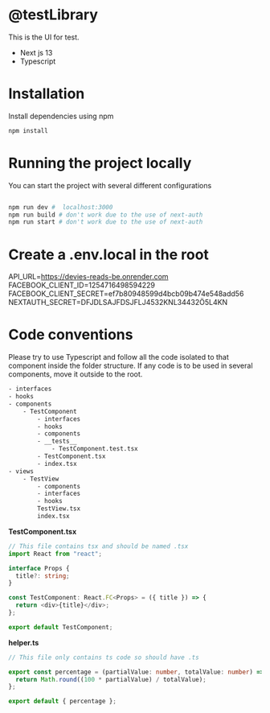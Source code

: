 

# @testLibrary

This is the UI for test.

- Next js 13 
- Typescript



# Installation

Install dependencies using npm

```bash
npm install
```

# Running the project locally

You can start the project with several different configurations

```bash

npm run dev #  localhost:3000
npm run build # don't work due to the use of next-auth 
npm run start # don't work due to the use of next-auth 

```

# Create a .env.local in the root 

API_URL=https://devies-reads-be.onrender.com
FACEBOOK_CLIENT_ID=1254716498594229
FACEBOOK_CLIENT_SECRET=ef7b80948599d4bcb09b474e548add56
NEXTAUTH_SECRET=DFJDLSAJFDSJFLJ4532KNL34432Ö5L4KN

# Code conventions

Please try to use Typescript and follow all the code isolated to that component inside the folder structure. If any code is to be used in several components, move it outside to the root.

```bash
- interfaces
- hooks
- components
    - TestComponent
        - interfaces
        - hooks
        - components
        - __tests__
            - TestComponent.test.tsx
        - TestComponent.tsx
        - index.tsx
- views
    - TestView
        - components
        - interfaces
        - hooks
        TestView.tsx
        index.tsx
```

**TestComponent.tsx**

```typescript
// This file contains tsx and should be named .tsx
import React from "react";

interface Props {
  title?: string;
}

const TestComponent: React.FC<Props> = ({ title }) => {
  return <div>{title}</div>;
};

export default TestComponent;
```

**helper.ts**

```typescript
// This file only contains ts code so should have .ts

export const percentage = (partialValue: number, totalValue: number) => {
  return Math.round((100 * partialValue) / totalValue);
};

export default { percentage };
```

